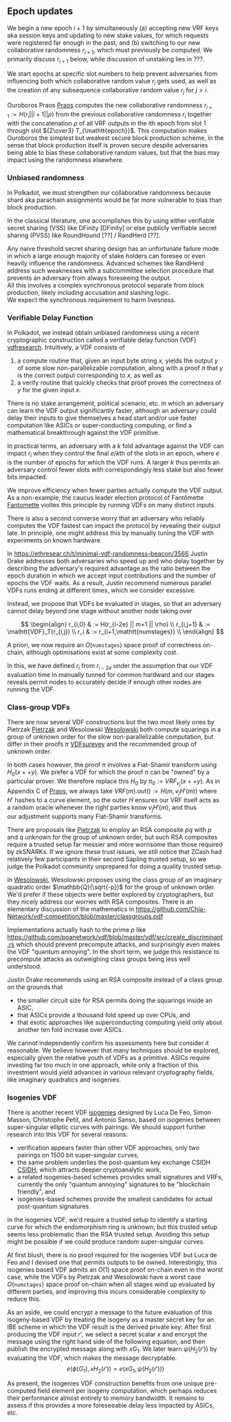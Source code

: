 
## Epoch updates

We begin a new epoch $i+1$ by simultaneously (a) accepting new VRF keys aka session keys and updating to new stake values, for which requests were registered far enough in the past, and (b) switching to our new collaborative randomness $r_{i+1}$, which must previously be computed.  We primarily discuss $r_{i+1}$ below, while discussion of unstaking lies in ???.

We start epochs at specific slot numbers to help prevent adversaries
from influencing both which collaborative random value $r_i$ gets used,
as well as the creation of any subsequence collaborative random value
$r_j$ for $j>i$.

Ouroboros Praos [Praos] computes the new collaborative randomness
$r_{i+1} := H(r_i || i+1 || \rho)$ from the previous collaborative
randomness $r_i$ together with the concatenation $\rho$ of all VRF
outputs in the $i$th epoch from slot 1 through slot ${2\over3} T_{\mathtt{epoch}}$.
This computation makes Ouroboros the simplest but weakest secure
block production scheme, in the sense that block production itself
is proven secure despite adversaries being able to bias these
collaborative random values, but that the bias may impact using the
randomness elsewhere.

### Unbiased randomness

In Polkadot, we must strengthen our collaborative randomness because
shard aka parachain assignments would be far more vulnerable to bias
than block production.  

In the classical literature, one accomplishes this by using either
verifiable secret sharing (VSS) like DFinity [DFinity] or else
publicly verifiable secret sharing (PVSS) like RoundHound [??] / RandHerd [??].

Any naive threshold secret sharing design has an unfortunate failure
mode in which a large enough majority of stake holders can foresee or
even heavily influence the randomness.  Advanced schemes like RandHerd
address such weaknesses with a subcommittee selection procedure that
prevents an adversary from always foreseeing the output.  
All this involves a complex synchronous protocol separate from block
production, likely including accusation and slashing logic.  
We expect the synchronous requirement to harm livesness.

### Verifiable Delay Function

In Polkadot, we instead obtain unbiased randomness using a recent
cryptographic construction called a verifiable delay function (VDF)
[vdfresearch].  Intuitively, a VDF consists of 

 1. a compute routine that, given an input byte string $x$, yields the
    output $y$ of some slow non-parallelizable computation, along with
	a proof $\pi$ that $y$ is the correct output corresponding to $x$,
    as well as
 2. a verify routine that quickly checks that proof proves the correctness
    of $y$ for the given input $x$.

There is no stake arrangement, political scenario, etc. in which
an adversary can learn the VDF output significantly faster, although
an adversary could delay their inputs to give themselves a head start
and/or use faster computation like ASICs or super-conducting computing,
or find a mathematical breakthrough against the VDF primitive.

In practical terms, an adversary with a $k$ fold advantage against 
the VDF can impact $r_i$ when they control the final $e/k$th of the
slots in an epoch, where $e$ is the number of epochs for which the
VDF runs.  A larger $k$ thus permits an adversary control fewer slots
with correspondingly less stake but also fewer bits impacted. 

We improve efficiency when fewer parties actually compute the VDF
output.  As a non-example, the caucus leader election protocol of
Fantômette [Fantomette] violtes this principle by running VDFs
on many distinct inputs.

There is also a second converse worry that an adversary who reliably
computes the VDF fastest can impact the protocol by revealing their
output late.  In principle, one might address this by manually
tuning the VDF with experiments on known hardware.

In https://ethresear.ch/t/minimal-vdf-randomness-beacon/3566
Justin Drake addresses both adversaries who speed up and who delay
together by describing the adversary's required advantage as
the ratio between the epoch duration in which we accept input
contributions and the number of epochs the VDF waits.
As a result, Justin recommend numerous parallel VDFs runs
ending at different times, which we consider excessive.

Instead, we propose that VDFs be evaluated in stages, so that
an adversary cannot delay beyond one stage without another node
taking over

$$ \begin{align}
  r_{i,0} & := H(r_{i-2e} || m+1 || \rho)  \\
  r_{i,j+1} & := \mathtt{VDF}_T(r_{i,j})  \\
  r_i & := r_{i+1,\mathtt{numstages}} \\
\end{align} $$

A priori, we now require an $O(\mathtt{numstages})$ space proof of
correctness on-chain, although optimisations exist at some complexity cost.

In this, we have defined $r_i$ from $r_{i-2e}$ under the assumption
that our VDF evaluation time in manually tunned for common hardward
and our stages reveals permit nodes to accurately decide if enough
other nodes are running the VDF.

### Class-group VDFs

There are now several VDF constructions but the two most likely
ones by Pietrzak [Pietrzak] and Wesolowski [Wesolowski] both compute
squarings in a group of unknown order for the slow non-parallelizable
computation, but differ in their proofs $\pi$ [VDFsurevey] and
the recommended group of unknown order.

In both cases however, the proof $\pi$ involves a Fiat-Shamir transform
using $H_0(x ++ y)$.  We prefer a VDF for which the proof $\pi$ can
be "owned" by a particular prover.  We therefore replace this $H_0$
by $\pi_0 := VRF_{v_j}(x ++ y)$.  As in Appendix C of [Praos],
we always take $VRF(m).out() := H(m, v_j H'(m))$ where $H'$ hashes to
a curve element, so the outer $H$ ensures our VRF itself acts as a
random oracle whenever the right parties know $v_j H'(m)$, and thus  
our adjustment supports many Fiat-Shamir transforms.

There are proposals like [Pietrzak] to employ an RSA composite
$p q$ with $p$ and $q$ unknown for the group of unknown order, but
such RSA composites require a trusted setup far messier and more
worrisome than those required by zkSNARKs.  If we ignore these trust
issues, we still notice that ZCash had relatively few participants
in their second Sapling trusted setup, so we judge the Polkadot
community unprepared for doing a quality trusted setup.

In [Wesolowski], Wesolowski proposes using the class group of an
imaginary quadratic order $\mathbb{Q}(\sqrt{-p})$ for the group
of unknown order.  We'd prefer if these objects were better explored
by cryptographers, but they nicely address our worries with RSA
composites.  There is an elementary discussion of the mathematics in
https://github.com/Chia-Network/vdf-competition/blob/master/classgroups.pdf

Implementations actually hash to the prime $p$ like
https://github.com/poanetwork/vdf/blob/master/vdf/src/create_discriminant.rs
which should prevent precompute attacks, and surprisingly even makes
the VDF "quantum annoying".  In the short term, we judge this
resistance to precompute attacks as outweighing class groups
being less well understood. 

Justin Drake recommends using an RSA composite instead of a class group
on the grounds that

 - the smaller circuit size for RSA permits doing the squarings inside an ASIC,
 - that ASICs provide a thousand fold speed up over CPUs, and
 - that exotic approaches like superconducting computing yield only about another ten fold increase over ASICs.

We cannot independently confirm his assessments here but consider it
reasonable.  We believe however that many techniques should be
explored, especially given the relative youth of VDFs as a primitive.
ASICs require investing far too much in one approach, while only
a fraction of this investment would yield advances in various
relevant cryptography fields, like imaginary quadratics and isogenies.

### Isogenies VDF

There is another recent VDF [isogenies] designed by
 Luca De Feo, Simon Masson, Christophe Petit, and Antonio Sanso,
based on isogenies between super-singular elliptic curves with pairings.
We should support further research into this VDF for several reasons: 

 - verification appears faster than other VDF approaches, only two pairings on 1500 bit super-singular curves,
 - the same problem underlies the post-quantum key exchange CSIDH [CSIDH], which attracts deeper cryptoanalytic work,
 - a related isogenies-based schemes provides small signatures and VRFs, currently the only "quantum annoying" signatures to be "blockchain friendly", and 
 - isogenies-based schemes provide the smallest candidates for actual post-quantum signatures.

In the isogenies VDF, we'd require a trusted setup to identify a
starting curve for which the endomorphism ring is unknown, but this
trusted setup seems less problematic than the RSA trusted setup.
Avoiding this setup might be possible if we could produce random
super-singular curves.

At first blush, there is no proof required for the isogenies VDF but
Luca de Feo and I devised one that permits outputs to be owned.
Interestingly, this isogenies based VDF admits an $O(1)$ space proof
on-chain even in the worst case, while the VDFs by Pietrzak and
Wesolowski have a worst case $O(\mathtt{numstages})$ space proof
on-chain when all stages wind up evaluated by different parties, and
improving this incurs considerable complexity to reduce this.

As an aside, we could encrypt a message to the future evaluation of
this isogeny-based VDF by treating the isogeny as a master secret key
for an IBE scheme in which the VDF result is the derived private key:
After first producing the VDF input $r'$, we select a secret scalar
$x$ and encrypt the message using the right hand side of the following
equation, and then publish the encrypted message along with $x G_1$.
We later learn $\psi(H_2(r'))$ by evaluating the VDF, which makes the
message decryptable.
$$ e( \phi(G_1), x H_2(r') ) = e( x G_1, \psi(H_2(r')) ) $$

As present, the isogenies VDF construction benefits from one unique
pre-computed field element per isogeny computation, which perhaps
reduces their performance almost entirely to memory bandwidth. 
It remains to assess if this provides a more foreseeable delay less 
impacted by ASICs, etc.


 [Wesolowski]:  https://eprint.iacr.org/2018/623.pdf
 [Pietrzak]: https://eprint.iacr.org/2018/627.pdf
 [VDFsurevey]: https://eprint.iacr.org/2018/712.pdf
 [Boneh]: https://eprint.iacr.org/2018/601.pdf
 [vdfresearch]: https://vdfresearch.org
 [isogenies]: https://eprint.iacr.org/2019/166.pdf
 [CSIDH]: https://csidh.isogeny.org
 [Praos]: https://eprint.iacr.org/2017/573.pdf
 [Fantomette]: https://export.arxiv.org/pdf/1805.06786


